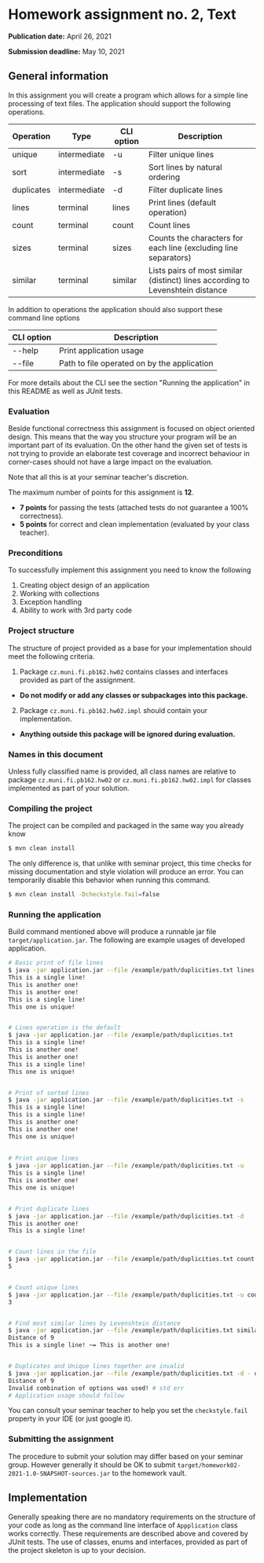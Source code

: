 Homework assignment no. 2, Text 
====================================

**Publication date:**  April 26, 2021

**Submission deadline:** May 10, 2021

General information
-------------------
In this assignment you will create a program which allows for a simple line processing of text files.
The application should support the following operations. 


| Operation | Type | CLI option | Description |
| ------ | ------ | ------ | ------ |
| unique | intermediate | -u | Filter unique lines |
| sort | intermediate | -s | Sort lines by natural ordering |
| duplicates | intermediate | -d | Filter duplicate lines |
| lines | terminal | lines | Print lines (default operation) |
| count | terminal | count | Count lines |
| sizes | terminal | sizes | Counts the characters for each line (excluding line separators)|
| similar | terminal | similar | Lists pairs of most similar (distinct) lines according to Levenshtein distance |

In addition to operations the application should also support these command line options

| CLI option | Description |
| ------ | ------ |
| --help | Print application usage |
| --file | Path to file operated on by the application |

For more details about the CLI see the section "Running the application" in this README as well as JUnit tests.

### Evaluation
Beside functional correctness this assignment is focused on object oriented design.
This means that the way you structure your program will be an important part of its evaluation.
On the other hand the given set of tests is not trying to provide an elaborate test coverage and incorrect behaviour in corner-cases should not have a large impact on the evaluation.

Note that all this is at your seminar teacher's discretion.

The maximum number of points for this assignment is **12**.

- **7 points** for passing the tests (attached tests do not guarantee a 100% correctness).
- **5 points** for correct and clean implementation (evaluated by your class teacher).

### Preconditions
To successfully implement this assignment you need to know the following

1. Creating object design of an application
2. Working with collections
3. Exception handling
4. Ability to work with 3rd party code

### Project structure
The structure of project provided as a base for your implementation should meet the following criteria.

1. Package ```cz.muni.fi.pb162.hw02``` contains classes and interfaces provided as part of the assignment.
  - **Do not modify or add any classes or subpackages into this package.**
2. Package  ```cz.muni.fi.pb162.hw02.impl``` should contain your implementation.
  - **Anything outside this package will be ignored during evaluation.**

### Names in this document
Unless fully classified name is provided, all class names are relative to  package ```cz.muni.fi.pb162.hw02``` or ```cz.muni.fi.pb162.hw02.impl``` for classes implemented as part of your solution.


### Compiling the project
The project can be compiled and packaged in the same way you already know

```bash
$ mvn clean install
```

The only difference is, that unlike with seminar project, this time checks for missing documentation and style violation will produce an error.
You can temporarily disable this behavior when running this command.

```bash
$ mvn clean install -Dcheckstyle.fail=false
```

### Running the application
Build command mentioned above will produce a runnable jar file ``target/application.jar``. 
The following are example usages of developed application.

```bash
# Basic print of file lines
$ java -jar application.jar --file /example/path/duplicities.txt lines
This is a single line!
This is another one!
This is another one!
This is a single line!
This one is unique!


# Lines operation is the default
$ java -jar application.jar --file /example/path/duplicities.txt
This is a single line!
This is another one!
This is another one!
This is a single line!
This one is unique!


# Print of sorted lines
$ java -jar application.jar --file /example/path/duplicities.txt -s
This is a single line!
This is a single line!
This is another one!
This is another one!
This one is unique!
 
 
# Print unique lines
$ java -jar application.jar --file /example/path/duplicities.txt -u 
This is a single line!
This is another one!
This one is unique!


# Print duplicate lines
$ java -jar application.jar --file /example/path/duplicities.txt -d 
This is another one!
This is a single line!


# Count lines in the file
$ java -jar application.jar --file /example/path/duplicities.txt count
5


# Count unique lines
$ java -jar application.jar --file /example/path/duplicities.txt -u count
3


# Find most similar lines by Levenshtein distance
$ java -jar application.jar --file /example/path/duplicities.txt similar
Distance of 9
This is a single line! ~= This is another one!


# Duplicates and Unique lines together are invalid 
$ java -jar application.jar --file /example/path/duplicities.txt -d - u
Distance of 9
Invalid combination of options was used! # std err
# Application usage should follow
```


You can consult your seminar teacher to help you set the ```checkstyle.fail``` property in your IDE (or just google it).

### Submitting the assignment
The procedure to submit your solution may differ based on your seminar group. However generally it should be OK to submit ```target/homework02-2021-1.0-SNAPSHOT-sources.jar``` to the homework vault.

## Implementation
Generally speaking there are no mandatory requirements on the structure of your code as long as the command line interface of ```Appplication``` class works correctly.
These requirements are described above and covered by JUnit tests. 
The use of classes, enums and interfaces, provided as part of the project skeleton is up to your decision.
